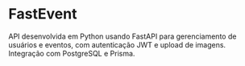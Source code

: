 # FastEvent
API desenvolvida em Python usando FastAPI para gerenciamento de usuários e eventos, com autenticação JWT e upload de imagens. Integração com PostgreSQL e Prisma.
